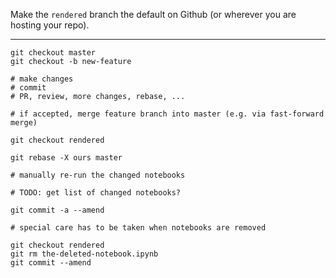 
Make the `rendered` branch the default on Github (or wherever you are hosting your repo).

***************

    git checkout master
    git checkout -b new-feature

    # make changes
    # commit
    # PR, review, more changes, rebase, ...

    # if accepted, merge feature branch into master (e.g. via fast-forward merge)

    git checkout rendered

    git rebase -X ours master

    # manually re-run the changed notebooks

    # TODO: get list of changed notebooks?

    git commit -a --amend

    # special care has to be taken when notebooks are removed

    git checkout rendered
    git rm the-deleted-notebook.ipynb
    git commit --amend
